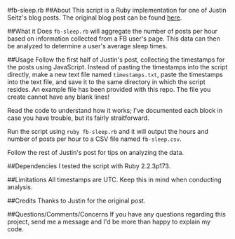 #fb-sleep.rb
##About
This script is a Ruby implementation for one of Justin Seitz's blog posts.
The original blog post can be found [here](http://www.automatingosint.com/blog/2016/03/osint-facebook-when-people-sleep/).

##What it Does
`fb-sleep.rb` will aggregate the number of posts per hour based on information collected from a FB user's page. This data can then be analyzed to determine a user's average sleep times.

##Usage
Follow the first half of Justin's post, collecting the timestamps for the posts using JavaScript. Instead of pasting the timestamps into the script directly, make a new text file named `timestamps.txt`, paste the timestamps into the text file, and save it to the same directory in which the script resides. An example file has been provided with this repo. The file you create cannot have any blank lines!

Read the code to understand how it works; I've documented each block in case you have trouble, but its fairly straitforward.

Run the script using `ruby fb-sleep.rb` and it will output the hours and number of posts per hour to a CSV file named `fb-sleep.csv`.

Follow the rest of Justin's post for tips on analyzing the data.

##Dependencies
I tested the script with Ruby 2.2.3p173.

##Limitations
All timestamps are UTC. Keep this in mind when conducting analysis.

##Credits
Thanks to Justin for the original post.

##Questions/Comments/Concerns
If you have any questions regarding this project, send me a message and I'd be more than happy to explain my code.


